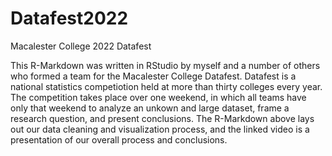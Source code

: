 # Datafest2022
Macalester College 2022 Datafest

This R-Markdown was written in RStudio by myself and a number of others who formed a team for the Macalester College Datafest. Datafest is a national statistics 
competiotion held at more than thirty colleges every year. The competition takes place over one weekend, in which all teams have only that weekend to analyze an unkown
and large dataset, frame a research question, and present conclusions. The R-Markdown above lays out our data cleaning and visualization process, and the linked video 
is a presentation of our overall process and conclusions. 
